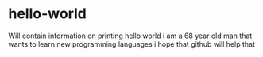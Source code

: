 # hello-world
Will contain information on printing hello world
i am a 68 year old man that wants to learn new programming languages
i hope that github will help that

